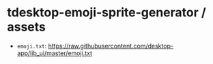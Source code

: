 # tdesktop-emoji-sprite-generator / assets

- `emoji.txt`: https://raw.githubusercontent.com/desktop-app/lib_ui/master/emoji.txt
